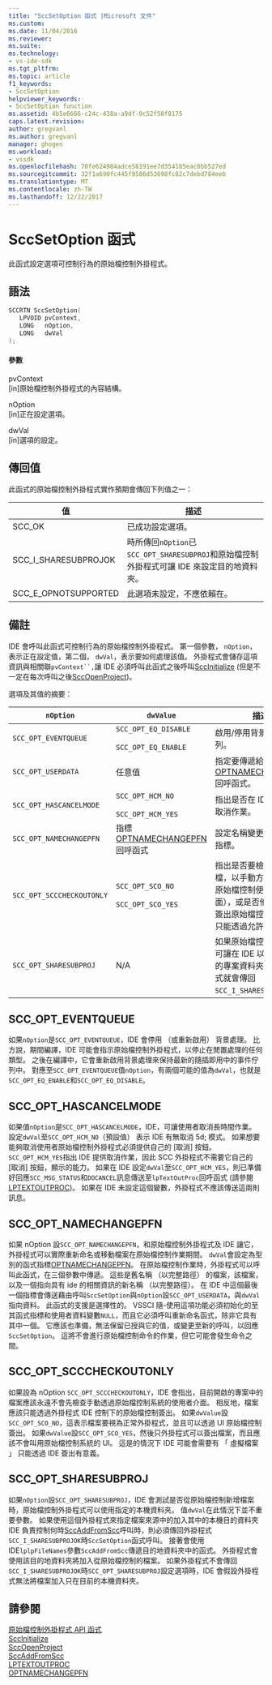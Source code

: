 ```yaml
---
title: "SccSetOption 函式 |Microsoft 文件"
ms.custom: 
ms.date: 11/04/2016
ms.reviewer: 
ms.suite: 
ms.technology:
- vs-ide-sdk
ms.tgt_pltfrm: 
ms.topic: article
f1_keywords:
- SccSetOption
helpviewer_keywords:
- SccSetOption function
ms.assetid: 4b5e6666-c24c-438a-a9df-9c52f58f8175
caps.latest.revision: 
author: gregvanl
ms.author: gregvanl
manager: ghogen
ms.workload:
- vssdk
ms.openlocfilehash: 70fe624984adce58191ee7d354185eac0bb527ed
ms.sourcegitcommit: 32f1a690fc445f9586d53698fc82c7debd784eeb
ms.translationtype: MT
ms.contentlocale: zh-TW
ms.lasthandoff: 12/22/2017
---
```

# <a name="sccsetoption-function"></a>SccSetOption 函式
此函式設定選項可控制行為的原始檔控制外掛程式。  
  
## <a name="syntax"></a>語法  
  
```cpp  
SCCRTN SccSetOption(  
   LPVOID pvContext,  
   LONG   nOption,  
   LONG   dwVal  
);  
```  
  
#### <a name="parameters"></a>參數  
 pvContext  
 [in]原始檔控制外掛程式的內容結構。  
  
 nOption  
 [in]正在設定選項。  
  
 dwVal  
 [in]選項的設定。  
  
## <a name="return-value"></a>傳回值  
 此函式的原始檔控制外掛程式實作預期會傳回下列值之一：  
  
|值|描述|  
|-----------|-----------------|  
|SCC_OK|已成功設定選項。|  
|SCC_I_SHARESUBPROJOK|時所傳回`nOption`已`SCC_OPT_SHARESUBPROJ`和原始檔控制外掛程式可讓 IDE 來設定目的地資料夾。|  
|SCC_E_OPNOTSUPPORTED|此選項未設定，不應依賴在。|  
  
## <a name="remarks"></a>備註  
 IDE 會呼叫此函式可控制行為的原始檔控制外掛程式。 第一個參數， `nOption`，表示正在設定值，第二個， `dwVal`，表示要如何處理該值。 外掛程式會儲存這項資訊與相關聯`pvContext``,`讓 IDE 必須呼叫此函式之後呼叫[SccInitialize](../extensibility/sccinitialize-function.md) (但是不一定在每次呼叫之後[SccOpenProject](../extensibility/sccopenproject-function.md))。  
  
 選項及其值的摘要：  
  
|`nOption`|`dwValue`|描述|  
|---------------|---------------|-----------------|  
|`SCC_OPT_EVENTQUEUE`|`SCC_OPT_EQ_DISABLE`<br /><br /> `SCC_OPT_EQ_ENABLE`|啟用/停用背景事件佇列。|  
|`SCC_OPT_USERDATA`|任意值|指定要傳遞給使用者值[OPTNAMECHANGEPFN](../extensibility/optnamechangepfn.md)回呼函式。|  
|`SCC_OPT_HASCANCELMODE`|`SCC_OPT_HCM_NO`<br /><br /> `SCC_OPT_HCM_YES`|指出是否在 IDE 目前支援取消作業。|  
|`SCC_OPT_NAMECHANGEPFN`|指標[OPTNAMECHANGEPFN](../extensibility/optnamechangepfn.md)回呼函式|設定名稱變更回撥函式的指標。|  
|`SCC_OPT_SCCCHECKOUTONLY`|`SCC_OPT_SCO_NO`<br /><br /> `SCC_OPT_SCO_YES`|指出是否要檢查超出其檔，以手動方式 （透過原始檔控制使用者介面），或是否他們必須先簽出原始檔控制外掛程式只能透過允許 IDE。|  
|`SCC_OPT_SHARESUBPROJ`|N/A|如果原始檔控制外掛程式可讓在 IDE 以指定的局部的專案資料夾，此外掛程式就會傳回`SCC_I_SHARESUBPROJOK`。|  
  
## <a name="sccopteventqueue"></a>SCC_OPT_EVENTQUEUE  
 如果`nOption`是`SCC_OPT_EVENTQUEUE`，IDE 會停用 （或重新啟用） 背景處理。 比方說，期間編譯，IDE 可能會指示原始檔控制外掛程式，以停止在閒置處理的任何類型。 之後在編譯中，它會重新啟用背景處理來保持最新的隨插即用中的事件佇列中。 對應至`SCC_OPT_EVENTQUEUE`值`nOption`，有兩個可能的值為`dwVal`，也就是`SCC_OPT_EQ_ENABLE`和`SCC_OPT_EQ_DISABLE`。  
  
## <a name="sccopthascancelmode"></a>SCC_OPT_HASCANCELMODE  
 如果值`nOption`是`SCC_OPT_HASCANCELMODE`，IDE，可讓使用者取消長時間作業。 設定`dwVal`至`SCC_OPT_HCM_NO`（預設值） 表示 IDE 有無取消 5d; 模式。 如果想要能夠取消使用者原始檔控制外掛程式必須提供自己的 [取消] 按鈕。 `SCC_OPT_HCM_YES`指出 IDE 提供取消作業，因此 SCC 外掛程式不需要它自己的 [取消] 按鈕，顯示的能力。 如果在 IDE 設定`dwVal`至`SCC_OPT_HCM_YES`，則已準備好回應`SCC_MSG_STATUS`和`DOCANCEL`訊息傳送至`lpTextOutProc`回呼函式 (請參閱[LPTEXTOUTPROC](../extensibility/lptextoutproc.md))。 如果在 IDE 未設定這個變數，外掛程式不應該傳送這兩則訊息。  
  
## <a name="sccoptnamechangepfn"></a>SCC_OPT_NAMECHANGEPFN  
 如果 nOption 設`SCC_OPT_NAMECHANGEPFN`，和原始檔控制外掛程式及 IDE 讓它，外掛程式可以實際重新命名或移動檔案在原始檔控制作業期間。 `dwVal`會設定為型別的函式指標[OPTNAMECHANGEPFN](../extensibility/optnamechangepfn.md)。 在原始檔控制作業時，外掛程式可以呼叫此函式，在三個參數中傳遞。 這些是舊名稱 （以完整路徑） 的檔案，該檔案，以及一個指向具有 ide 的相關資訊的新名稱 （以完整路徑）。 在 IDE 中這個最後一個指標會傳送藉由呼叫`SccSetOption`與`nOption`設`SCC_OPT_USERDATA`，與`dwVal`指向資料。 此函式的支援是選擇性的。 VSSCI 隨-使用這項功能必須初始化的至其函式指標和使用者資料變數`NULL`，而且它必須呼叫重新命名函式，除非它具有其中一個。 它應該也準備，無法保留已授與它的值，或變更至新的呼叫，以回應`SccSetOption`。 這將不會進行原始檔控制命令的作業，但它可能會發生命令之間。  
  
## <a name="sccoptscccheckoutonly"></a>SCC_OPT_SCCCHECKOUTONLY  
 如果設為 nOption `SCC_OPT_SCCCHECKOUTONLY`，IDE 會指出，目前開啟的專案中的檔案應該永遠不會先檢查手動透過原始檔控制系統的使用者介面。 相反地，檔案應該只能透過外掛程式 IDE 控制下的原始檔控制簽出。 如果`dwValue`設`SCC_OPT_SCO_NO`，這表示檔案要視為正常外掛程式，並且可以透過 UI 原始檔控制簽出。 如果`dwValue`設`SCC_OPT_SCO_YES`，然後只外掛程式可以簽出檔案，而且應該不會叫用原始檔控制系統的 UI。 這是的情況下 IDE 可能會需要有 「 虛擬檔案 」 只能透過 IDE 簽出有意義。  
  
## <a name="sccoptsharesubproj"></a>SCC_OPT_SHARESUBPROJ  
 如果`nOption`設`SCC_OPT_SHARESUBPROJ`，IDE 會測試是否從原始檔控制新增檔案時，原始檔控制外掛程式可以使用指定的本機資料夾。 值`dwVal`在此情況下並不重要參數。 如果使用這個外掛程式來指定檔案來源中的加入其中的本機目的資料夾 IDE 負責控制何時[SccAddFromScc](../extensibility/sccaddfromscc-function.md)呼叫時，則必須傳回外掛程式`SCC_I_SHARESUBPROJOK`時`SccSetOption`函式呼叫。 接著會使用 IDE`lplpFileNames`參數`SccAddFromScc`傳遞目的地資料夾中的函式。 外掛程式會使用該目的地資料夾將加入從原始檔控制的檔案。 如果外掛程式不會傳回`SCC_I_SHARESUBPROJOK`時`SCC_OPT_SHARESUBPROJ`設定選項時，IDE 會假設外掛程式無法將檔案加入只在目前的本機資料夾。  
  
## <a name="see-also"></a>請參閱  
 [原始檔控制外掛程式 API 函式](../extensibility/source-control-plug-in-api-functions.md)   
 [SccInitialize](../extensibility/sccinitialize-function.md)   
 [SccOpenProject](../extensibility/sccopenproject-function.md)   
 [SccAddFromScc](../extensibility/sccaddfromscc-function.md)   
 [LPTEXTOUTPROC](../extensibility/lptextoutproc.md)   
 [OPTNAMECHANGEPFN](../extensibility/optnamechangepfn.md)
